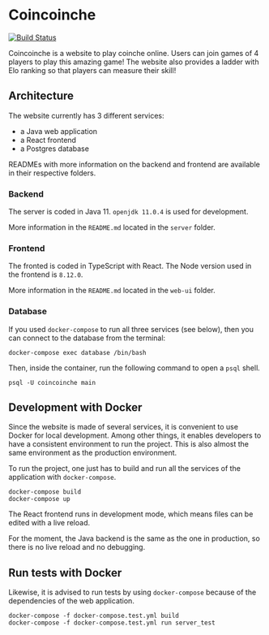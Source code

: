 # Coincoinche

[![Build Status](https://travis-ci.org/coincoinche/coincoinche.svg?branch=master)](https://travis-ci.org/coincoinche/coincoinche)

Coincoinche is a website to play coinche online. Users can join games of 4 players to play this amazing game! The website also provides a ladder with Elo ranking so that players can measure their skill!

## Architecture

The website currently has 3 different services:
- a Java web application
- a React frontend
- a Postgres database

READMEs with more information on the backend and frontend are available in their respective folders.

### Backend

The server is coded in Java 11. `openjdk 11.0.4` is used for development.

More information in the `README.md` located in the `server` folder.

### Frontend

The fronted is coded in TypeScript with React. The Node version used in the frontend is `8.12.0`.

More information in the `README.md` located in the `web-ui` folder.

### Database

If you used `docker-compose` to run all three services (see below), then you can connect to the database from the terminal:
```
docker-compose exec database /bin/bash
```

Then, inside the container, run the following command to open a `psql` shell.

```
psql -U coincoinche main
```

## Development with Docker

Since the website is made of several services, it is convenient to use Docker for local development. Among other things, it enables developers to have a consistent environment to run the project. This is also almost the same environment as the production environment.

To run the project, one just has to build and run all the services of the application with `docker-compose`.

```
docker-compose build
docker-compose up
```

The React frontend runs in development mode, which means files can be edited with a live reload.

For the moment, the Java backend is the same as the one in production, so there is no live reload and no debugging.

## Run tests with Docker

Likewise, it is advised to run tests by using `docker-compose` because of the dependencies of the web application.

```
docker-compose -f docker-compose.test.yml build
docker-compose -f docker-compose.test.yml run server_test
```
